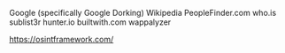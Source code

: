 Google (specifically Google Dorking)
Wikipedia
PeopleFinder.com
who.is
sublist3r
hunter.io
builtwith.com
wappalyzer


https://osintframework.com/
